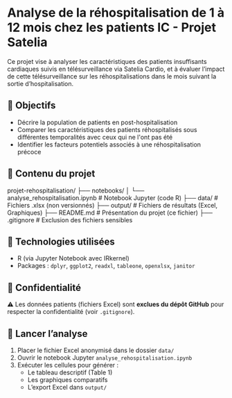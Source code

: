 # Analyse de la réhospitalisation de 1 à 12 mois chez les patients IC - Projet Satelia

Ce projet vise à analyser les caractéristiques des patients insuffisants cardiaques suivis en télésurveillance via Satelia Cardio, et à évaluer l’impact de cette télésurveillance sur les réhospitalisations dans le mois suivant la sortie d’hospitalisation.

## 🎯 Objectifs

- Décrire la population de patients en post-hospitalisation
- Comparer les caractéristiques des patients réhospitalisés sous différentes temporalités avec ceux qui ne l'ont pas été
- Identifier les facteurs potentiels associés à une réhospitalisation précoce

## 📁 Contenu du projet

projet-rehospitalisation/
├── notebooks/
│ └── analyse_rehospitalisation.ipynb # Notebook Jupyter (code R)
├── data/ # Fichiers .xlsx (non versionnés)
├── output/ # Fichiers de résultats (Excel, Graphiques)
├── README.md # Présentation du projet (ce fichier)
├── .gitignore # Exclusion des fichiers sensibles


## 🧪 Technologies utilisées

- R (via Jupyter Notebook avec IRkernel)
- Packages : `dplyr`, `ggplot2`, `readxl`, `tableone`, `openxlsx`, `janitor`

## 🔐 Confidentialité

⚠️ Les données patients (fichiers Excel) sont **exclues du dépôt GitHub** pour respecter la confidentialité (voir `.gitignore`).

## 🚀 Lancer l’analyse

1. Placer le fichier Excel anonymisé dans le dossier `data/`
2. Ouvrir le notebook Jupyter `analyse_rehospitalisation.ipynb`
3. Exécuter les cellules pour générer :
   - Le tableau descriptif (Table 1)
   - Les graphiques comparatifs
   - L’export Excel dans `output/`


